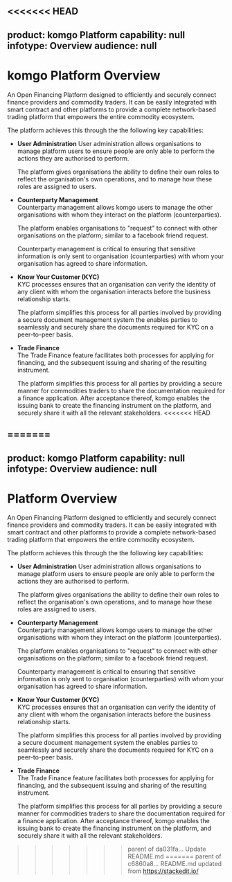 <<<<<<< HEAD
---
product: komgo Platform
capability: null
infotype: Overview
audience: null
---

# komgo Platform Overview

An Open Financing Platform designed to efficiently and securely connect finance providers and commodity traders. It can be easily integrated with smart contract and other platforms to provide a complete network-based trading platform that empowers the entire commodity ecosystem.

The platform achieves this through the the following key capabilities:

* **User Administration**
  User administration allows organisations to manage platform users to ensure people are only able to perform the actions they are authorised to perform.  

  The platform gives organisations the ability to define their own roles to reflect the organisation's own operations, and to manage how these roles are assigned to users.

* **Counterparty Management**  
  Counterparty management allows komgo users to manage the other organisations with whom they interact on the platform \(counterparties\).
    
  The platform enables organisations to "request" to connect with other organisations on the platform; similar to a facebook friend request.  
  
  Counterparty management is critical to ensuring that sensitive information is only sent to organisation \(counterparties\) with whom your organisation has agreed to share information.

* **Know Your Customer \(KYC\)**  
  KYC processes ensures that an organisation can verify the identity of any client with whom the organisation interacts before the business relationship starts.

  The platform simplifies this process for all parties involved by providing a secure document management system the enables parties to seamlessly and securely share the documents required for KYC on a peer-to-peer basis.

* **Trade Finance**  
  The Trade Finance feature facilitates both processes for applying for financing, and the subsequent issuing and sharing of the resulting instrument.  

  The platform simplifies this process for all parties by providing a secure manner for commodities traders to share the documentation required for a finance application. After acceptance thereof, komgo enables the issuing bank to create the financing instrument on the platform, and securely share it with all the relevant stakeholders.
<<<<<<< HEAD

<!--stackedit_data:
eyJoaXN0b3J5IjpbLTEwMTQxNzgyOTNdfQ==
-->
=======
---
product: komgo Platform
capability: null
infotype: Overview
audience: null
---

# Platform Overview

An Open Financing Platform designed to efficiently and securely connect finance providers and commodity traders. It can be easily integrated with smart contract and other platforms to provide a complete network-based trading platform that empowers the entire commodity ecosystem.

The platform achieves this through the the following key capabilities:

* **User Administration**
  User administration allows organisations to manage platform users to ensure people are only able to perform the actions they are authorised to perform.  

  The platform gives organisations the ability to define their own roles to reflect the organisation's own operations, and to manage how these roles are assigned to users.

* **Counterparty Management**  
  Counterparty management allows komgo users to manage the other organisations with whom they interact on the platform \(counterparties\).
    
  The platform enables organisations to "request" to connect with other organisations on the platform; similar to a facebook friend request.  
  
  Counterparty management is critical to ensuring that sensitive information is only sent to organisation \(counterparties\) with whom your organisation has agreed to share information.

* **Know Your Customer \(KYC\)**  
  KYC processes ensures that an organisation can verify the identity of any client with whom the organisation interacts before the business relationship starts.

  The platform simplifies this process for all parties involved by providing a secure document management system the enables parties to seamlessly and securely share the documents required for KYC on a peer-to-peer basis.

* **Trade Finance**  
  The Trade Finance feature facilitates both processes for applying for financing, and the subsequent issuing and sharing of the resulting instrument.  

  The platform simplifies this process for all parties by providing a secure manner for commodities traders to share the documentation required for a finance application. After acceptance thereof, komgo enables the issuing bank to create the financing instrument on the platform, and securely share it with all the relevant stakeholders.
>>>>>>> parent of da031fa... Update README.md
=======
>>>>>>> parent of c6860a8... README.md updated from https://stackedit.io/
